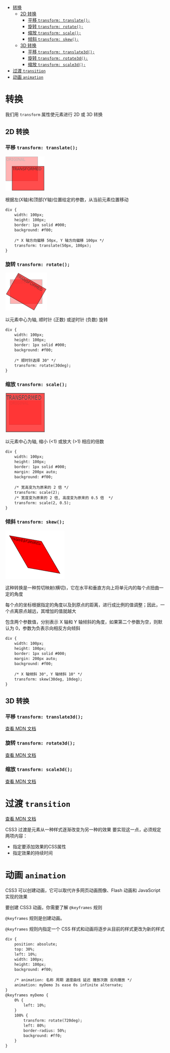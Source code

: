 <!--
 * @Author: shenxh
 * @Date: 2021-12-13 17:21:15
 * @LastEditors: shenxh
 * @LastEditTime: 2021-12-15 16:54:12
 * @Description: CSS3 转换&过渡&动画
-->

- [转换](#转换)
  - [2D 转换](#2d-转换)
    - [平移 `transform: translate();`](#平移-transform-translate)
    - [旋转 `transform: rotate();`](#旋转-transform-rotate)
    - [缩放 `transform: scale();`](#缩放-transform-scale)
    - [倾斜 `transform: skew();`](#倾斜-transform-skew)
  - [3D 转换](#3d-转换)
    - [平移 `transform: translate3d();`](#平移-transform-translate3d)
    - [旋转 `transform: rotate3d();`](#旋转-transform-rotate3d)
    - [缩放 `transform: scale3d();`](#缩放-transform-scale3d)
- [过渡 `transition`](#过渡-transition)
- [动画 `animation`](#动画-animation)

# 转换
我们用 `transform` 属性使元素进行 2D 或 3D 转换

## 2D 转换

### 平移 `transform: translate();`
![](../../images/1639558411620.png)

根据左(X轴)和顶部(Y轴)位置给定的参数，从当前元素位置移动

```
div {
    width: 100px;
    height: 100px;
    border: 1px solid #000;
    background: #f00;

    /* X 轴方向偏移 50px, Y 轴方向偏移 100px */
    transform: translate(50px, 100px);
}
```

### 旋转 `transform: rotate();`
![](../../images/1639558427094.png)

以元素中心为轴, 顺时针 (正数) 或逆时针 (负数) 旋转

```
div {
    width: 100px;
    height: 100px;
    border: 1px solid #000;
    background: #f00;

    /* 顺时针选择 30° */
    transform: rotate(30deg);
}
```

### 缩放 `transform: scale();`
![](../../images/1639558440361.png)

以元素中心为轴, 缩小 (<1) 或放大 (>1) 相应的倍数

```
div {
    width: 100px;
    height: 100px;
    border: 1px solid #000;
    margin: 200px auto;
    background: #f00;

    /* 宽高变为为原来的 2 倍 */
    transform: scale(2);
    /* 宽度变为原来的 2 倍, 高度变为原来的 0.5 倍  */
    transform: scale(2, 0.5);
}
```


### 倾斜 `transform: skew();`
![](../../images/1639558454275.png)  

这种转换是一种剪切映射(横切)，它在水平和垂直方向上将单元内的每个点扭曲一定的角度

每个点的坐标根据指定的角度以及到原点的距离，进行成比例的值调整；因此，一个点离原点越远，其增加的值就越大

包含两个参数值，分别表示 X 轴和 Y 轴倾斜的角度，如果第二个参数为空，则默认为 0，参数为负表示向相反方向倾斜

```
div {
    width: 100px;
    height: 100px;
    border: 1px solid #000;
    margin: 200px auto;
    background: #f00;

    /* X 轴倾斜 30°, Y 轴倾斜 10° */
    transform: skew(30deg, 10deg);
}
```

## 3D 转换

### 平移 `transform: translate3d();`

[查看 MDN 文档](https://developer.mozilla.org/zh-CN/docs/Web/CSS/transform-function/translate3d())

### 旋转 `transform: rotate3d();`
[查看 MDN 文档](https://developer.mozilla.org/zh-CN/docs/Web/CSS/transform-function/rotate3d())

### 缩放 `transform: scale3d();`
[查看 MDN 文档](https://developer.mozilla.org/en-US/docs/Web/CSS/transform-function/scale3d())

# 过渡 `transition`
[查看 MDN 文档](https://developer.mozilla.org/zh-CN/docs/Web/CSS/transition)

CSS3 过渡是元素从一种样式逐渐改变为另一种的效果
要实现这一点，必须规定两项内容：
+ 指定要添加效果的CSS属性
+ 指定效果的持续时间

# 动画 `animation`
CSS3 可以创建动画，它可以取代许多网页动画图像、Flash 动画和 JavaScript 实现的效果

要创建 CSS3 动画，你需要了解 `@keyframes` 规则

`@keyframes` 规则是创建动画。

`@keyframes` 规则内指定一个 CSS 样式和动画将逐步从目前的样式更改为新的样式

```
div {
    position: absolute;
    top: 30%;
    left: 10%;
    width: 100px;
    height: 100px;
    background: #f00;

    /* animation: 名称 周期 速度曲线 延迟 播放次数 反向播放 */
    animation: myDemo 3s ease 0s infinite alternate;
}
@keyframes myDemo {
    0% {
        left: 10%;
    }
    100% {
        transform: rotate(720deg);
        left: 80%;
        border-radius: 50%;
        background: #ff0;
    }
}
```

